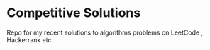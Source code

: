 # Competitive Solutions

Repo for my recent solutions to algorithms problems on LeetCode , Hackerrank etc.
